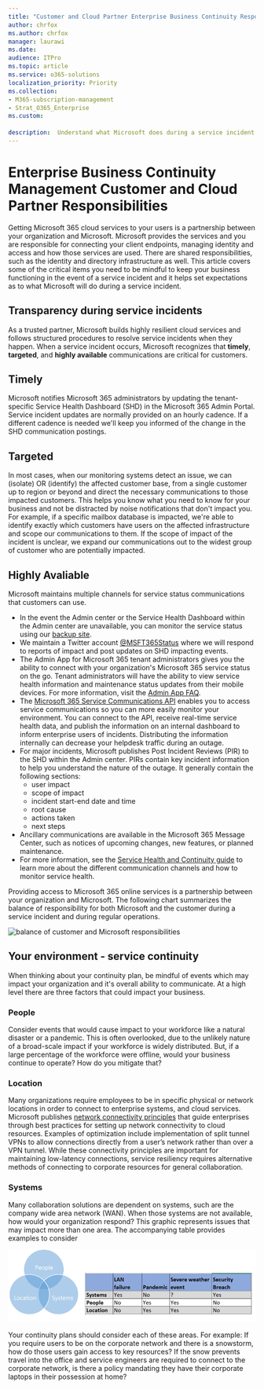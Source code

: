 ```yaml
---
title: "Customer and Cloud Partner Enterprise Business Continuity Responsibilities"
author: chrfox
ms.author: chrfox
manager: laurawi
ms.date:
audience: ITPro
ms.topic: article
ms.service: o365-solutions
localization_priority: Priority
ms.collection: 
- M365-subscription-management
- Strat_O365_Enterprise
ms.custom:

description:  Understand what Microsoft does during a service incident so you can better prepare your business continuity plans.
---
```

# Enterprise Business Continuity Management Customer and Cloud Partner Responsibilities

Getting Microsoft 365 cloud services to your users is a partnership between your organization and Microsoft. Microsoft provides the services and you are responsible for connecting your client endpoints, managing identity and access and how those services are used. There are shared responsibilities, such as the identity and directory infrastructure as well. This article covers some of the critical items you need to be mindful to keep your business functioning in the event of a service incident and it helps set expectations as to what Microsoft will do during a service incident.

## Transparency during service incidents

As a trusted partner, Microsoft  builds highly resilient cloud services and follows structured procedures to resolve service incidents when they happen. When a service incident occurs, Microsoft recognizes that **timely**, **targeted**, and **highly available** communications are critical for customers.

## Timely
Microsoft notifies Microsoft 365 administrators by updating the tenant-specific Service Health Dashboard (SHD) in the Microsoft 365 Admin Portal. Service incident updates are normally provided on an hourly cadence. If a different cadence is needed we'll keep you informed of the change in the SHD communication postings.

## Targeted
In most cases, when our monitoring systems detect an issue, we can (isolate) OR (identify) the affected customer base, from a single customer up to region or beyond and direct the necessary communications to those impacted customers. This helps you know what you need to know for your business and not be distracted by noise notifications that don't impact you. For example, if a specific mailbox database is impacted, we're able to identify exactly which customers have users on the affected infrastructure and scope our communications to them. If the scope of impact of the incident is unclear, we expand our communications out to the widest group of customer who are potentially impacted.

## Highly Avaliable
Microsoft maintains multiple channels for service status communications that customers can use.

- In the event the Admin center or the Service Health Dashboard within the Admin center are unavailable, you can monitor the service status using our [backup site](https://status.office365.com/).
- We maintain a Twitter account [@MSFT365Status](https://twitter.com/msft365status?lang=en) where we will respond to reports of impact and post updates on SHD impacting events.
- The Admin App for Microsoft 365 tenant administrators gives you the ability to connect with your organization's Microsoft 365 service status on the go. Tenant administrators will have the ability to view service health information and maintenance status updates from their mobile devices. For more information, visit the [Admin App FAQ](https://docs.microsoft.com/en-us/office365/admin/admin-overview/admin-mobile-app?view=o365-worldwide).
- The [Microsoft 365 Service Communications API](https://docs.microsoft.com/en-us/office365/servicedescriptions/office-365-platform-service-description/service-health-and-continuity#office-365-service-communications-api) enables you to access service communications so you can more easily monitor your environment. You can connect to the API, receive real-time service health data, and publish the information on an internal dashboard to inform enterprise users of incidents. Distributing the information internally can decrease your helpdesk traffic during an outage.
- For major incidents, Microsoft publishes Post Incident Reviews (PIR) to the SHD within the Admin center. PIRs contain key incident information to help you understand the nature of the outage. It generally contain the following sections:
    - user impact
    - scope of impact
    - incident start-end date and time
    - root cause
    - actions taken
    - next steps
- Ancillary communications are available in the Microsoft 365 Message Center, such as notices of upcoming changes, new features, or planned maintenance.
- For more information, see the [Service Health and Continuity guide](https://docs.microsoft.com/en-us/office365/servicedescriptions/office-365-platform-service-description/service-health-and-continuity) to learn more about the different communication channels and how to monitor service health.
 
Providing access to Microsoft 365 online services is a partnership between your organization and Microsoft. The following chart summarizes the balance of responsibility for both Microsoft and the customer during a service incident and during regular operations.

![balance of customer and Microsoft responsibilities](\media\ebcm\Responsibilities.png)

## Your environment - service continuity
When thinking about your continuity plan, be mindful of events which may impact your organization and it's overall ability to communicate. At a high level there are three factors that could impact your business.

### People
Consider events that would cause impact to your workforce like a natural disaster or a pandemic. This is often overlooked, due to the unlikely nature of a broad-scale impact if your workforce is widely distributed. But, if a large percentage of the workforce were offline, would your business continue to operate? How do you mitigate that?

### Location
Many organizations require employees to be in specific physical or network locations in order to connect to enterprise systems, and cloud services.  
Microsoft publishes [network connectivity principles](https://docs.microsoft.com/en-us/office365/enterprise/office-365-network-connectivity-principles) that guide enterprises through best practices for setting up network connectivity to cloud resources. Examples of optimization include implementation of split tunnel VPNs to allow connections directly from a user’s network rather than over a VPN tunnel.  While these connectivity principles are important for maintaining low-latency connections, service resiliency requires alternative methods of connecting to corporate resources for general collaboration.

### Systems
Many collaboration solutions are dependent on systems, such are the company wide area network (WAN). When those systems are not available, how would your organization respond?
This graphic represents issues that may impact more than one area. The accompanying table provides examples to consider

![venn-diagram](media\ebcm\venn-diagram.png)

Your continuity plans should consider each of these areas. For example: If you require users to be on the corporate network and there is a snowstorm, how do those users gain access to key resources? If the snow prevents travel into the office and service engineers are required to connect to the corporate network, is there a policy mandating they have their corporate laptops in their possession at home?
